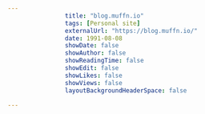 ---
                title: "blog.muffn.io"
                tags: [Personal site]
                externalUrl: "https://blog.muffn.io/"
                date: 1991-08-08
                showDate: false
                showAuthor: false
                showReadingTime: false
                showEdit: false
                showLikes: false
                showViews: false
                layoutBackgroundHeaderSpace: false
                ---
